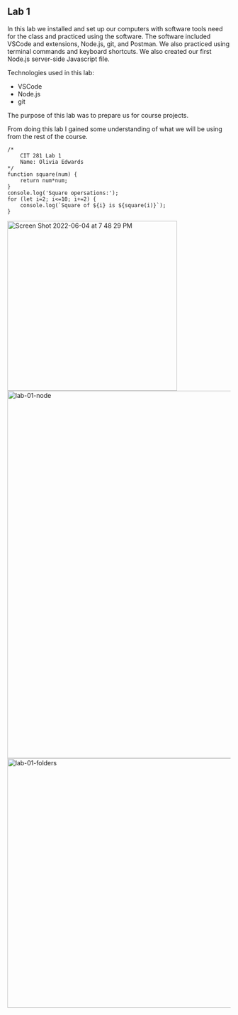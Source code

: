 ## Lab 1

In this lab we installed and set up our computers with software tools need for the class and practiced using the software. The software included VSCode and extensions, Node.js, git, and Postman. We also practiced using terminal commands and keyboard shortcuts. We also created our first Node.js server-side Javascript file.

Technologies used in this lab:
- VSCode
- Node.js
- git

The purpose of this lab was to prepare us for course projects.

From doing this lab I gained some understanding of what we will be using from the rest of the course.

```
/*
    CIT 281 Lab 1
    Name: Olivia Edwards
*/
function square(num) {
    return num*num;
}
console.log('Square opersations:');
for (let i=2; i<=10; i+=2) {
    console.log(`Square of ${i} is ${square(i)}`);
}
```

<img width="383" alt="Screen Shot 2022-06-04 at 7 48 29 PM" src="https://user-images.githubusercontent.com/105889862/172033570-ea97a5a3-51b6-4cba-8218-bb1813fe373c.png">

<img width="829" alt="lab-01-node" src="https://user-images.githubusercontent.com/105889862/172033582-f0eb7774-1e35-44ac-8118-f7fcc4882dd5.png">

<img width="563" alt="lab-01-folders" src="https://user-images.githubusercontent.com/105889862/172033589-ce625a95-7d70-4c35-b825-121765675512.png">
